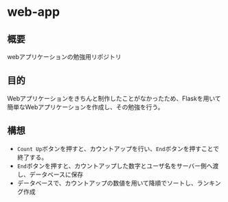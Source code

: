 # web-app

## 概要

webアプリケーションの勉強用リポジトリ

## 目的

Webアプリケーションをきちんと制作したことがなかったため、Flaskを用いて簡単なWebアプリケーションを作成し、その勉強を行う。

## 構想

* `Count Up`ボタンを押すと、カウントアップを行い、`End`ボタンを押すことで終了する。
* `End`ボタンを押すと、カウントアップした数字とユーザ名をサーバー側へ渡し、データベースに保存
* データベースで、カウントアップの数値を用いて降順でソートし、ランキング作成
